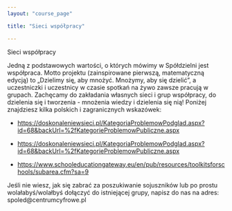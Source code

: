 ```yaml
---
layout: "course_page"

title: "Sieci współpracy"

---
```


<div class="text-center screen-title">
Sieci współpracy
</div>

<div class="screen-content">
  <p>
  Jedną z podstawowych wartości, o których mówimy w Spółdzielni jest współpraca. Motto projektu (zainspirowane pierwszą, matematyczną edycją) to „Dzielimy się, aby mnożyć. Mnożymy, aby się dzielić”, a uczestniczki i uczestnicy w czasie spotkań na żywo zawsze pracują w grupach. Zachęcamy do zakładania własnych sieci i grup współpracy, do dzielenia się i tworzenia - mnożenia wiedzy i dzielenia się nią! Poniżej znajdziesz kilka polskich i zagranicznych wskazówek:

  </p>
  <ul>
  <p>
<li class="bullet"> <a class="content-link" target="_blank" href="https://doskonaleniewsieci.pl/KategoriaProblemowPodglad.aspx?id=68&backUrl=%2fKategorieProblemowPubliczne.aspx">https://doskonaleniewsieci.pl/KategoriaProblemowPodglad.aspx?id=68&backUrl=%2fKategorieProblemowPubliczne.aspx</a></li>
  </p>
  
  <p>
  <li class="bullet"><a class="content-link" target="_blank" href="https://doskonaleniewsieci.pl/KategoriaProblemowPodglad.aspx?id=68&backUrl=%2fKategorieProblemowPubliczne.aspx">https://doskonaleniewsieci.pl/KategoriaProblemowPodglad.aspx?id=68&backUrl=%2fKategorieProblemowPubliczne.aspx</a></li>
  </p>
  <p>
  <li class="bullet"><a class="content-link" target="_blank" href="https://www.schooleducationgateway.eu/en/pub/resources/toolkitsforschools/subarea.cfm?sa=9">https://www.schooleducationgateway.eu/en/pub/resources/toolkitsforschools/subarea.cfm?sa=9</a></li>
  </p>
</ul>

<p>
Jeśli nie wiesz, jak się zabrać za poszukiwanie sojuszników lub po prostu wolałabyś/wolałbyś dołączyć do istniejącej grupy, napisz do nas na adres: <br/> spoled@centrumcyfrowe.pl
</p>
</div> 
